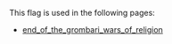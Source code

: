 This flag is used in the following pages:
 - [end_of_the_grombari_wars_of_religion](../events/end_of_the_grombari_wars_of_religion.md)
